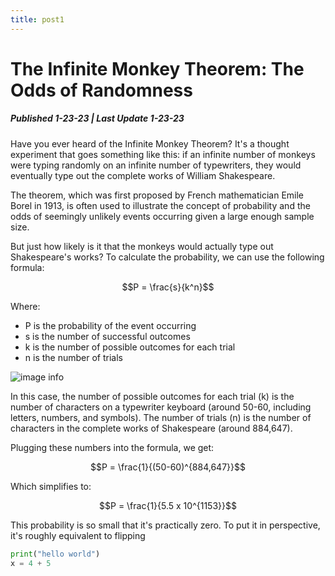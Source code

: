 ```yaml
---
title: post1
---
```


# The Infinite Monkey Theorem: The Odds of Randomness

##### Published 1-23-23 | Last Update 1-23-23
 
Have you ever heard of the Infinite Monkey Theorem? It's a thought experiment that goes something like this: if an infinite number of monkeys were typing randomly on an infinite number of typewriters, they would eventually type out the complete works of William Shakespeare.

The theorem, which was first proposed by French mathematician Emile Borel in 1913, is often used to illustrate the concept of probability and the odds of seemingly unlikely events occurring given a large enough sample size.

But just how likely is it that the monkeys would actually type out Shakespeare's works? To calculate the probability, we can use the following formula:

$$P = \frac{s}{k^n}$$

Where:

* P is the probability of the event occurring
* s is the number of successful outcomes
* k is the number of possible outcomes for each trial
* n is the number of trials


![image info](https://upload.wikimedia.org/wikipedia/commons/thumb/6/60/Colorado_in_United_States.svg/640px-Colorado_in_United_States.svg.png)
 

In this case, the number of possible outcomes for each trial (k) is the number of characters on a typewriter keyboard (around 50-60, including letters, numbers, and symbols). The number of trials (n) is the number of characters in the complete works of Shakespeare (around 884,647).

Plugging these numbers into the formula, we get:

$$P = \frac{1}{(50-60)^{884,647}}$$

Which simplifies to:

$$P = \frac{1}{5.5 x 10^{1153}}$$

This probability is so small that it's practically zero. To put it in perspective, it's roughly equivalent to flipping

```python
print("hello world")
x = 4 + 5
```
